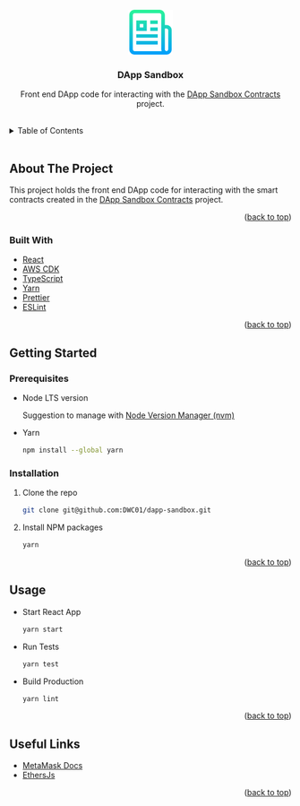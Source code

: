 <!-- README copied from https://raw.githubusercontent.com/othneildrew/Best-README-Template/master/README.md -->

<!-- PROJECT LOGO -->
<br />
<div align="center">
  <a href="https://github.com/DWC01/dapp-sandbox-contracts">
    <img src="public/logo.png" alt="Logo" width="80" height="80">
  </a>

  <h3 align="center">DApp Sandbox</h3>

  <p align="center">
	Front end DApp code for interacting with the 
	<a href="https://github.com/DWC01/dapp-sandbox-contracts" style="display:inline-block"> 
	DApp Sandbox Contracts 
	</a> 
	project.
  </p>
</div>

<!-- TABLE OF CONTENTS -->
<br/>
<details>
  <summary>Table of Contents</summary>
  <ol>
    <li>
      <a href="#about-the-project">About The Project</a>
      <ul>
        <li><a href="#built-with">Built With</a></li>
      </ul>
    </li>
    <li>
      <a href="#getting-started">Getting Started</a>
      <ul>
        <li><a href="#prerequisites">Prerequisites</a></li>
        <li><a href="#installation">Installation</a></li>
      </ul>
    </li>
    <li><a href="#usage">Usage</a></li>
    <li><a href="#useful-links">Useful Links</a></li>
  </ol>
</details>
<br/>

<!-- ABOUT THE PROJECT -->

## About The Project

This project holds the front end DApp code for interacting with the smart contracts created in the [DApp Sandbox Contracts](https://github.com/DWC01/dapp-sandbox-contracts) project.

<p align="right">(<a href="#top">back to top</a>)</p>

### Built With

-   [React](https://reactjs.org/)
-   [AWS CDK](https://github.com/aws/aws-cdk)
-   [TypeScript](https://www.typescriptlang.org/)
-   [Yarn](https://yarnpkg.com/)
-   [Prettier](https://prettier.io/)
-   [ESLint](https://eslint.org/)

<p align="right">(<a href="#top">back to top</a>)</p>

<!-- GETTING STARTED -->

## Getting Started

### Prerequisites

-   Node LTS version

    Suggestion to manage with [Node Version Manager (nvm)](https://github.com/nvm-sh/nvm)

-   Yarn
    ```sh
    npm install --global yarn
    ```

### Installation

1. Clone the repo
    ```sh
    git clone git@github.com:DWC01/dapp-sandbox.git
    ```
2. Install NPM packages
    ```sh
    yarn
    ```

<p align="right">(<a href="#top">back to top</a>)</p>

<!-- USAGE EXAMPLES -->

## Usage

-   Start React App
    ```sh
    yarn start
    ```
-   Run Tests
    ```sh
    yarn test
    ```
-   Build Production
    ```sh
    yarn lint
    ```

<p align="right">(<a href="#top">back to top</a>)</p>

<!-- USEFUL LINKS -->

## Useful Links

-   [MetaMask Docs](https://docs.metamask.io/guide/)
-   [EthersJs](https://docs.ethers.io/v5/)

<p align="right">(<a href="#top">back to top</a>)</p>
